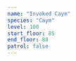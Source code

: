 ```yaml
---
name: "Invoked Caym"
species: "Caym"
level: 100
start_floor: 85
end_floor: 88
patrol: false
---
```

